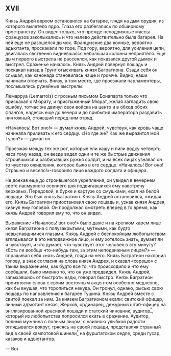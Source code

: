 ## XVII

Князь Андрей верхом остановился на батарее, глядя на дым орудия, из которого вылетело ядро. Глаза его разбегались по обширному пространству. Он видел только, что прежде неподвижные массы французов заколыхались и что налево действительно была батарея. На ней еще не разошелся дымок. Французские два конные, вероятно адъютанта, проскакали по горе. Под гору, вероятно, для усиления цепи, двигалась явственно видневшаяся небольшая колонна неприятеля. Еще дым первого выстрела не рассеялся, как показался другой дымок и выстрел. Сраженье началось. Князь Андрей повернул лошадь и поскакал назад в Грунт отыскивать князя Багратиона. Сзади себя он слышал, как канонада становилась чаще и громче. Видно, наши начинали отвечать. Внизу, в том месте, где проезжали парламентеры, послышались ружейные выстрелы.

Лемарруа (Lemarrois) с грозным письмом Бонапарта только что прискакал к Мюрату, и пристыженный Мюрат, желая загладить свою ошибку, тотчас же двинул свои войска на центр и в обход обоих флангов, надеясь еще до вечера и до прибытия императора раздавить ничтожный, стоявший перед ним отряд.

«Началось! Вот оно!» — думал князь Андрей, чувствуя, как кровь чаще начинала приливать к его сердцу. «Но где же? Как же выразится мой Тулон?» — думал он.

Проезжая между тех же рот, которые ели кашу и пили водку четверть часа тому назад, он везде видел одни и те же быстрые движения строившихся и разбиравших ружья солдат, и на всех лицах узнавал он то чувство оживления, которое было в его сердце. «Началось! Вот оно! Страшно и весело!»-говорило лицо каждого солдата и офицера.

Не доехав еще до строившегося укрепления, он увидел в вечернем свете пасмурного осеннего дня подвигавшихся ему навстречу верховых. Передовой, в бурке и картузе со смушками, ехал на белой лошади. Это был князь Багратион. Князь Андрей остановился, ожидая его. Князь Багратион приостановил свою лошадь и, узнав князя Андрея, кивнул ему головой. Он продолжал смотреть вперед в то время, как князь Андрей говорил ему то, что он видел.

Выражение «Началось! вот оно!» было даже и на крепком карем лице князя Багратиона с полузакрытыми, мутными, как будто невыспавшимися глазами. Князь Андрей с беспокойным любопытством вглядывался в это неподвижное лицо, и ему хотелось знать, думает ли и чувствует, и что думает, что чувствует этот человек в эту минуту? «Есть ли вообще что-нибудь там, за этим неподвижным лицом?» — спрашивал себя князь Андрей, глядя на него. Князь Багратион наклонил голову, в знак согласия на слова князя Андрея, и сказал «хорошо» с таким выражением, как будто все то, что происходило и что ему сообщали, было именно то, что он уже предвидел. Князь Андрей, запыхавшись от быстроты езды, говорил быстро. Князь Багратион произносил слова с своим восточным акцентом особенно медленно, как бы внушая, что торопиться некуда. Он тронул, однако, рысью свою лошадь по направлению к батарее Тушина. Князь Андрей вместе с свитой поехал за ним. За князем Багратионом ехали: свитский офицер, личный адъютант князя, Жерков, ординарец, дежурный штаб-офицер на энглизированной красивой лошади и статский чиновник, аудитор[<sup>\*</sup>](#c_121), который из любопытства попросился ехать в сражение. Аудитор, полный мужчина с полным лицом, с наивною улыбкой радости оглядывался вокруг, трясясь на своей лошади, представляя странный вид в своей камлотовой шинели[<sup>\*</sup>](#c_122) на фурштатском седле, среди гусар, казаков и адъютантов.

— Вот

